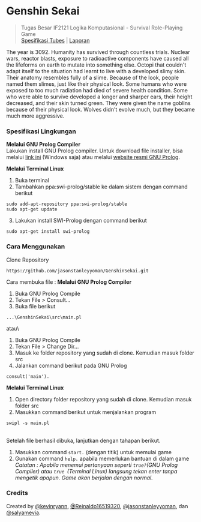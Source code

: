 # Genshin Sekai
> Tugas Besar IF2121 Logika Komputasional - Survival Role-Playing Game\
> [Spesifikasi Tubes](https://docs.google.com/document/d/1JDcjBHJrpvziRA3XemN6f3VS_PnY2-MEeJAfmjFqZd0/edit) | [Laporan](https://docs.google.com/document/d/13Jqg5ESk7mf3DLDo3mh9mspo95Vg0vY6iwHdSg7WyY4/edit)

The year is 3092. Humanity has survived through countless trials. Nuclear wars, reactor blasts, exposure to radioactive components have caused all the lifeforms on earth to mutate into something else. Octopi that couldn't adapt itself to the situation had learnt to live with a developed slimy skin. Their anatomy resembles fully of a slime. Because of the look, people named them slimes, just like their physical look. Some humans who were exposed to too much radiation had died of severe health condition. Some who were able to survive developed a longer and sharper ears, their height decreased, and their skin turned green. They were given the name goblins because of their physical look. Wolves didn\'t evolve much, but they became much more aggressive.

### Spesifikasi Lingkungan
**Melalui GNU Prolog Compiler**\
Lakukan install GNU Prolog compiler. Untuk download file installer, bisa melalui [link ini](http://www.gprolog.org/#download) (Windows saja) atau melalui [website resmi GNU Prolog](http://www.gprolog.org/#download). 

**Melalui Terminal Linux**
1. Buka terminal
2. Tambahkan ppa:swi-prolog/stable ke dalam sistem dengan command berikut
```
sudo add-apt-repository ppa:swi-prolog/stable
sudo apt-get update
```
3. Lakukan install SWI-Prolog dengan command berikut
```
sudo apt-get install swi-prolog
```

### Cara Menggunakan
Clone Repository
``` 
https://github.com/jasonstanleyyoman/GenshinSekai.git 
```
Cara membuka file :
**Melalui GNU Prolog Compiler**
1. Buka GNU Prolog Compile
2. Tekan File > Consult...
3. Buka file berikut
``` 
...\GenshinSekai\src\main.pl 
```
atau\
1. Buka GNU Prolog Compile
2. Tekan File > Change Dir...
3. Masuk ke folder repository yang sudah di clone. Kemudian masuk folder src
4. Jalankan command berikut pada GNU Prolog
```
consult('main').
````
**Melalui Terminal Linux**
1. Open directory folder repository yang sudah di clone. Kemudian masuk folder src
2. Masukkan command berikut untuk menjalankan program
```
swipl -s main.pl
```
\
Setelah file berhasil dibuka, lanjutkan dengan tahapan berikut.
1. Masukkan command `start.` (dengan titik) untuk memulai game
2. Gunakan command `help.` apabila memerlukan bantuan di dalam game\
*Catatan : Apabila menemui pertanyaan seperti `true?`(GNU Prolog Compiler) atau `true `(Terminal Linux) langsung tekan enter tanpa mengetik apapun. Game akan berjalan dengan normal.*

### Credits
Created by [@kevinryann](https://github.com/kevinryann), [@Reinaldo16519320](https://github.com/Reinaldo16519320), [@jasonstanleyyoman](https://github.com/jasonstanleyyoman), dan [@salyamevia](https://github.com/salyamevia).

